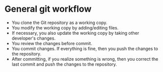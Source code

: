 General git workflow
====================
* You clone the Git repository as a working copy.
* You modify the working copy by adding/editing files.
* If necessary, you also update the working copy by taking other developer's 
  changes.
* You review the changes before commit.
* You commit changes. If everything is fine, then you push the changes to 
  the repository.
* After committing, if you realize something is wrong, then you correct the 
  last commit and push the changes to the repository.
